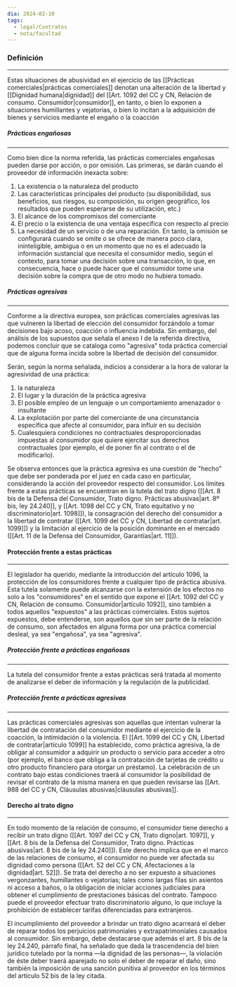 ```yaml
---
dia: 2024-02-10
tags:
  - legal/Contratos
  - nota/facultad
---
```

### Definición
---
Estas situaciones de abusividad en el ejercicio de las [[Prácticas comerciales|prácticas comerciales]] denotan una alteración de la libertad y [[Dignidad humana|dignidad]] del [[Art. 1092 del CC y CN, Relación de consumo. Consumidor|consumidor]], en tanto, o bien lo exponen a situaciones humillantes y vejatorias, o bien lo incitan a la adquisición de bienes y servicios mediante el engaño o la coacción

##### Prácticas engañosas
---
 Como bien dice la norma referida, las prácticas comerciales engañosas pueden darse por acción, o por omisión. Las primeras, se darán cuando el proveedor dé información inexacta sobre: 
 1) La existencia o la naturaleza del producto
 2) Las características principales del producto (su disponibilidad, sus beneficios, sus riesgos, su composición, su origen geográfico, los resultados que pueden esperarse de su utilización, etc.)
 3) El alcance de los compromisos del comerciante 
 4) El precio o la existencia de una ventaja específica con respecto al precio
 5) La necesidad de un servicio o de una reparación. En tanto, la omisión se configurará cuando se omite o se ofrece de manera poco clara, ininteligible, ambigua o en un momento que no es el adecuado la información sustancial que necesita el consumidor medio, según el contexto, para tomar una decisión sobre una transacción, lo que, en consecuencia, hace o puede hacer que el consumidor tome una decisión sobre la compra que de otro modo no hubiera tomado.

##### Prácticas agresivas
---
Conforme a la directiva europea, son prácticas comerciales agresivas las que vulneren la libertad de elección del consumidor forzándolo a tomar decisiones bajo acoso, coacción o influencia indebida. Sin embargo, del análisis de los supuestos que señala el anexo I de la referida directiva, podemos concluir que se cataloga como "agresiva" toda práctica comercial que de alguna forma incida sobre la libertad de decisión del consumidor. 

Serán, según la norma señalada, indicios a considerar a la hora de valorar la agresividad de una práctica: 
1) la naturaleza
2) El lugar y la duración de la práctica agresiva
3) El posible empleo de un lenguaje o un comportamiento amenazador o insultante
4) La explotación por parte del comerciante de una circunstancia específica que afecte al consumidor, para influir en su decisión
5) Cualesquiera condiciones no contractuales desproporcionadas impuestas al consumidor que quiere ejercitar sus derechos contractuales (por ejemplo, el de poner fin al contrato o el de modificarlo).

Se observa entonces que la práctica agresiva es una cuestión de "hecho" que debe ser ponderada por el juez en cada caso en particular, considerando la acción del proveedor respecto del consumidor. Los límites frente a estas prácticas se encuentran en la tutela del trato digno ([[Art. 8 bis de la Defensa del Consumidor, Trato digno. Prácticas abusivas|art. 8º bis, ley 24.240]], y [[Art. 1098 del CC y CN, Trato equitativo y no discriminatorio|art. 1098]]), la consagración del derecho del consumidor a la libertad de contratar ([[Art. 1099 del CC y CN, Libertad de contratar|art. 1099]]) y la limitación al ejercicio de la posición dominante en el mercado ([[Art. 11 de la Defensa del Consumidor, Garantías|art. 11]]).

#### Protección frente a estas prácticas
---
El legislador ha querido, mediante la introducción del artículo 1096, la protección de los consumidores frente a cualquier tipo de práctica abusiva. Esta tutela solamente puede alcanzarse con la extensión de los efectos no solo a los "consumidores" en el sentido que expone el [[Art. 1092 del CC y CN, Relación de consumo. Consumidor|artículo 1092]], sino también a todos aquellos "expuestos" a las prácticas comerciales. Estos sujetos expuestos, debe entenderse, son aquellos que sin ser parte de la relación de consumo, son afectados en alguna forma por una práctica comercial desleal, ya sea "engañosa", ya sea "agresiva".

##### Protección frente a prácticas engañosas
---
La tutela del consumidor frente a estas prácticas será tratada al momento de analizarse el deber de información y la regulación de la publicidad.

##### Protección frente a prácticas agresivas
---
Las prácticas comerciales agresivas son aquellas que intentan vulnerar la libertad de contratación del consumidor mediante el ejercicio de la coacción, la intimidación o la violencia. El [[Art. 1099 del CC y CN, Libertad de contratar|artículo 1099]] ha establecido, como práctica agresiva, la de obligar al consumidor a adquirir un producto o servicio para acceder a otro (por ejemplo, el banco que obliga a la contratación de tarjetas de crédito u otro producto financiero para otorgar un préstamo). La celebración de un contrato bajo estas condiciones traerá al consumidor la posibilidad de revisar el contrato de la misma manera en que pueden revisarse las [[Art. 988 del CC y CN, Cláusulas abusivas|cláusulas abusivas]].

#### Derecho al trato digno
---
En todo momento de la relación de consumo, el consumidor tiene derecho a recibir un trato digno ([[Art. 1097 del CC y CN, Trato digno|art. 1097]], y [[Art. 8 bis de la Defensa del Consumidor, Trato digno. Prácticas abusivas|art. 8 bis de la ley 24.240]]). Este derecho implica que en el marco de las relaciones de consumo, el consumidor no puede ver afectada su dignidad como persona ([[Art. 52 del CC y CN, Afectaciones a la dignidad|art. 52]]). Se trata del derecho a no ser expuesto a situaciones vergonzantes, humillantes o vejatorias; tales como largas filas sin asientos ni acceso a baños, o la obligación de iniciar acciones judiciales para obtener el cumplimiento de prestaciones básicas del contrato. Tampoco puede el proveedor efectuar trato discriminatorio alguno, lo que incluye la prohibición de establecer tarifas diferenciadas para extranjeros.

El incumplimiento del proveedor a brindar un trato digno acarreará el deber de reparar todos los perjuicios patrimoniales y extrapatrimoniales causados al consumidor. Sin embargo, debe destacarse que además el art. 8 bis de la ley 24.240, párrafo final, ha señalado que dada la trascendencia del bien jurídico tutelado por la norma —la dignidad de las personas—, la violación de éste deber traerá aparejado no solo el deber de reparar el daño, sino también la imposición de una sanción punitiva al proveedor en los términos del artículo 52 bis de la ley citada.